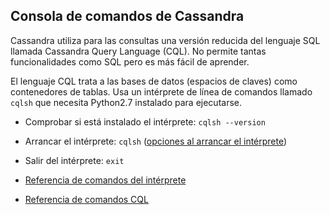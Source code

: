 ## Consola de comandos de Cassandra
Cassandra utiliza para las consultas una versión reducida del lenguaje SQL llamada Cassandra Query Language (CQL). No permite tantas funcionalidades como SQL pero es más fácil de aprender.

El lenguaje CQL trata a las bases de datos (espacios de claves) como contenedores de tablas. Usa un intérprete de línea de comandos llamado `cqlsh` que necesita Python2.7 instalado para ejecutarse.

- Comprobar si está instalado el intérprete: `cqlsh --version`
- Arrancar el intérprete: `cqlsh` ([opciones al arrancar el intérprete](https://docs.datastax.com/en/cql/3.3/cql/cql_reference/cqlsh.html))
- Salir del intérprete: `exit`

- [Referencia de comandos del intérprete](https://docs.datastax.com/en/cql/3.3/cql/cql_reference/cqlshCommandsTOC.html)
- [Referencia de comandos CQL](https://docs.datastax.com/en/cql/3.3/cql/cql_reference/cqlCommandsTOC.html)